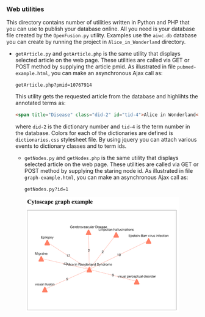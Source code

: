 ### Web utilities

This directory contains number of utilities written in Python and PHP that you can use to publish your database online. All you need is your database file created by the `OpenFusion.py` utility. Examples use the `aiwc.db` database you can create by running the project in `Alice_in_Wonderland` directory.

- `getArticle.py` and `getArticle.php` is the same utility that displays selected article on the web page. These utilities are called via GET or POST method by supplying the article pmid. As illustrated in file `pubmed-example.html`, you can make an asynchronous Ajax call as:

      getArticle.php?pmid=10767914 

  This utility gets the requested article from the database and highlihts the annotated terms as:
  ```html
  <span title="Disease" class="did-2" id="tid-4">Alice in Wonderland</span>
  ```
  where `did-2` is the dictionary number and `tid-4` is the term number in the database. Colors for each of the dictionaries are defined is `dictionaries.css` stylesheet file. By using jquery you can attach various events to dictionary classes and to term ids.

  - `getNodes.py` and `getNodes.php` is the same utility that displays selected article on the web page. These utilities are called via GET or POST method by supplying the staring node id. As illustrated in file `graph-example.html`, you can make an asynchronous Ajax call as:

        getNodes.py?id=1
<p align="center">
<img src="../img/AliceGraphExample.png" height="300"/>
</p>
